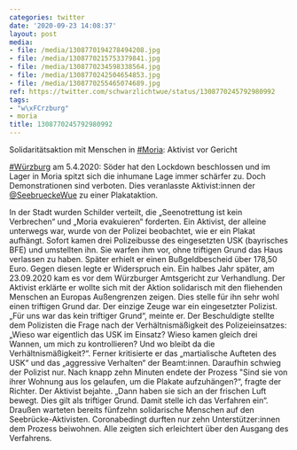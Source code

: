 ```yaml
---
categories: twitter
date: '2020-09-23 14:08:37'
layout: post
media:
- file: /media/1308770194278494208.jpg
- file: /media/1308770215753379841.jpg
- file: /media/1308770234598338564.jpg
- file: /media/1308770242504654853.jpg
- file: /media/1308770255465074689.jpg
ref: https://twitter.com/schwarzlichtwue/status/1308770245792980992
tags:
- "w\xFCrzburg"
- moria
title: 1308770245792980992
---
```

Solidaritätsaktion mit Menschen in [#Moria](/t/moria): Aktivist vor Gericht



[#Würzburg](/t/würzburg) am 5.4.2020: Söder hat den Lockdown beschlossen und im Lager in Moria spitzt sich die inhumane Lage immer schärfer zu. Doch Demonstrationen sind verboten. 
Dies veranlasste Aktivist:innen der [@SeebrueckeWue](https://twitter.com/SeebrueckeWue) zu einer Plakataktion. 



In der Stadt wurden Schilder verteilt, die „Seenotrettung ist kein Verbrechen“ und „Moria evakuieren“ forderten. 
Ein Aktivist, der alleine unterwegs war, wurde von der Polizei beobachtet, wie er ein Plakat aufhängt. Sofort kamen drei Polizeibusse des eingesetzten USK (bayrisches BFE) und umstellten ihn.
Sie warfen ihm vor, ohne triftigen Grund das Haus verlassen zu haben. Später erhielt er einen Bußgeldbescheid über 178,50 Euro. Gegen diesen legte er Widerspruch ein.
Ein halbes Jahr später, am 23.09.2020 kam es vor dem Würzburger Amtsgericht zur Verhandlung. Der Aktivist erklärte er wollte sich mit der Aktion solidarisch mit den fliehenden Menschen an Europas Außengrenzen zeigen.
Dies stelle für ihn sehr wohl einen triftigen Grund dar. Der einzige Zeuge war ein eingesetzter Polizist. „Für uns war das kein triftiger Grund“, meinte er.
Der Beschuldigte stellte dem Polizisten die Frage nach der Verhältnismäßigkeit des Polizeieinsatzes: „Wieso war eigentlich das USK im Einsatz? Wieso kamen gleich drei Wannen, um mich zu kontrollieren?
Und wo bleibt da die Verhältnismäßigkeit?“. Ferner kritisierte er das „martialische Aufteten des USK“ und das „aggressive Verhalten“ der Beamt:innen. Daraufhin schwieg der Polizist nur.
Nach knapp zehn Minuten endete der Prozess "Sind sie von ihrer Wohnung aus los gelaufen, um die Plakate aufzuhängen?“, fragte der Richter. Der Aktivist bejahte. „Dann haben sie sich an der frischen Luft bewegt. Dies gilt als triftiger Grund. Damit stelle ich das Verfahren ein“.
Draußen warteten bereits fünfzehn solidarische Menschen auf den Seebrücke-Aktivisten. Coronabedingt durften nur zehn Unterstützer:innen dem Prozess beiwohnen. Alle zeigten sich erleichtert über den Ausgang des Verfahrens.
